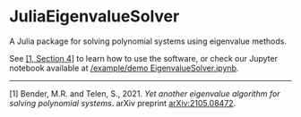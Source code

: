 # JuliaEigenvalueSolver
A Julia package for solving polynomial systems using eigenvalue methods. 

See [\[1, Section 4\]](https://arxiv.org/abs/2105.08472) to learn how to use the software, or check our Jupyter notebook available at [/example/demo EigenvalueSolver.ipynb](https://github.com/simontelen/JuliaEigenvalueSolver/blob/main/examples/demo_EigenvalueSolver.ipynb).


---

[1] Bender, M.R. and Telen, S., 2021. _Yet another eigenvalue algorithm for solving polynomial systems_. arXiv preprint [arXiv:2105.08472](https://arxiv.org/abs/2105.08472).
